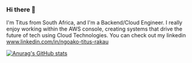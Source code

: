 ### Hi there 👋

I'm Titus from South Africa, and I'm a Backend/Cloud Engineer. I really enjoy working within the AWS console, creating systems that drive the future of tech using Cloud Technologies. You can check out my linkedin www.linkedin.com/in/ngoako-titus-rakau


[![Anurag's GitHub stats](https://github-readme-stats.vercel.app/api?username=ntrakau)](https://github.com/ntrakau/github-readme-stats)
